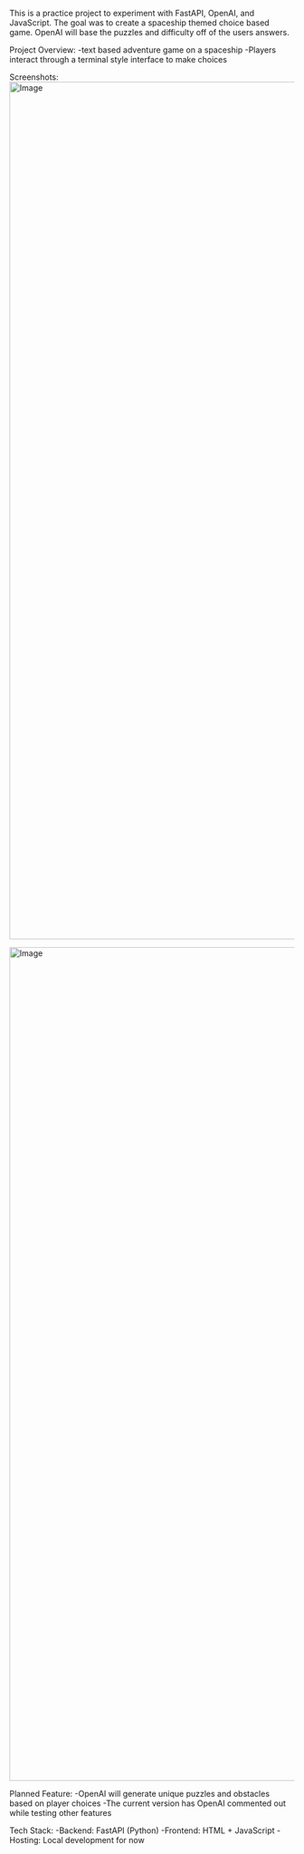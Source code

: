 This is a practice project to experiment with FastAPI, OpenAI, and JavaScript. 
The goal was to create a spaceship themed choice based game. 
OpenAI will base the puzzles and difficulty off of the users answers. 


Project Overview:
-text based adventure game on a spaceship
-Players interact through a terminal style interface to make choices

Screenshots:
<img width="1514" alt="Image" src="https://github.com/user-attachments/assets/a249738e-0c88-45cb-b26a-30451a854d18" />

<img width="1472" alt="Image" src="https://github.com/user-attachments/assets/a66ab943-8ab7-4bea-a431-b995b8ddc085" />




Planned Feature: 
-OpenAI will generate unique puzzles and obstacles based on player choices
-The current version has OpenAI commented out while testing other features


Tech Stack:
-Backend: FastAPI (Python)
-Frontend: HTML + JavaScript
-Hosting: Local development for now



